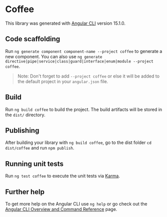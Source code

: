 # Coffee

This library was generated with [Angular CLI](https://github.com/angular/angular-cli) version 15.1.0.

## Code scaffolding

Run `ng generate component component-name --project coffee` to generate a new component. You can also use `ng generate directive|pipe|service|class|guard|interface|enum|module --project coffee`.
> Note: Don't forget to add `--project coffee` or else it will be added to the default project in your `angular.json` file. 

## Build

Run `ng build coffee` to build the project. The build artifacts will be stored in the `dist/` directory.

## Publishing

After building your library with `ng build coffee`, go to the dist folder `cd dist/coffee` and run `npm publish`.

## Running unit tests

Run `ng test coffee` to execute the unit tests via [Karma](https://karma-runner.github.io).

## Further help

To get more help on the Angular CLI use `ng help` or go check out the [Angular CLI Overview and Command Reference](https://angular.io/cli) page.
